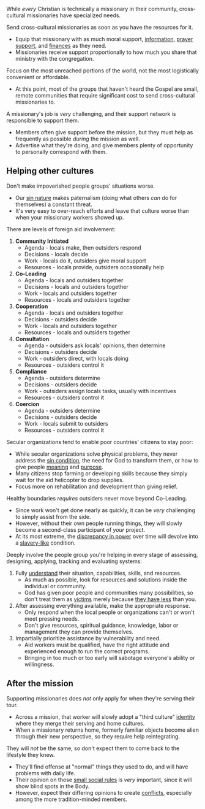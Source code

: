 
While *every* Christian is technically a missionary in their community, cross-cultural missionaries have specialized needs.

Send cross-cultural missionaries as soon as you have the resources for it.

- Equip that missionary with as much moral support, [information](understanding.md), [prayer support](spiritual-exercises-prayer.md), and [finances](money-1_why.md) as they need.
- Missionaries receive support proportionally to how much you share that ministry with the congregation.

Focus on the most unreached portions of the world, not the most logistically convenient or affordable.

- At this point, most of the groups that haven't heard the Gospel are small, remote communities that require significant cost to send cross-cultural missionaries to.

A missionary's job is *very* challenging, and their support network is responsible to support them.

- Members often give support before the mission, but they must help as frequently as possible *during* the mission as well.
- Advertise what they're doing, and give members plenty of opportunity to personally correspond with them.

## Helping other cultures

Don't make impoverished people groups' situations worse.

- Our [sin nature](morality-sins.md) makes paternalism (doing what others *can* do for themselves) a constant threat.
- It's very easy to over-reach efforts and leave that culture worse than when your missionary workers showed up.

There are levels of foreign aid involvement:

1. **Community Initiated**
   - Agenda - locals make, then outsiders respond
   - Decisions - locals decide
   - Work - locals do it, outsiders give moral support
   - Resources - locals provide, outsiders occasionally help
2. **Co-Leading**
   - Agenda - locals and outsiders together
   - Decisions - locals and outsiders together
   - Work - locals and outsiders together
   - Resources - locals and outsiders together
3. **Cooperation**
   - Agenda - locals and outsiders together
   - Decisions - outsiders decide
   - Work - locals and outsiders together
   - Resources - locals and outsiders together
4. **Consultation**
   - Agenda - outsiders ask locals' opinions, then determine
   - Decisions - outsiders decide
   - Work - outsiders direct, with locals doing
   - Resources - outsiders control it
5. **Compliance**
   - Agenda - outsiders determine
   - Decisions - outsiders decide
   - Work - outsiders assign locals tasks, usually with incentives
   - Resources - outsiders control it
6. **Coercion**
   - Agenda - outsiders determine
   - Decisions - outsiders decide
   - Work - locals submit to outsiders
   - Resources - outsiders control it

Secular organizations tend to enable poor countries' citizens to stay poor:

- While secular organizations solve physical problems, they never address the [sin condition](morality-sins.md), the need for God to transform them, or how to give people [meaning](meaning.md) and [purpose](purpose.md).
- Many citizens stop farming or developing skills because they simply wait for the aid helicopter to drop supplies.
- Focus more on rehabilitation and development than giving relief.

Healthy boundaries *requires* outsiders never move beyond Co-Leading.

- Since work won't get done nearly as quickly, it can be *very* challenging to simply assist from the side.
- However, without their own people running things, they will slowly become a second-class participant of *your* project.
- At its most extreme, the [discrepancy in power](power-types.md) over time will devolve into a [slavery-like](slavery.md) condition.

Deeply involve the people group you're helping in every stage of assessing, designing, applying, tracking and evaluating systems:

1. Fully [understand](understanding.md) their situation, capabilities, skills, and resources.
   - As much as possible, look for resources and solutions inside the individual or community.
   - God has given poor people and communities many possibilities, so don't treat them as [victims](hardship-ptsd.md) merely because [they have less](power.md) than you.
2. After assessing everything available, make the appropriate response.
   - Only respond when the local people or organizations can't or won't meet pressing needs.
   - Don't give resources, spiritual guidance, knowledge, labor or management they can provide themselves.
3. Impartially prioritize assistance by vulnerability and need.
   - Aid workers must be qualified, have the right attitude and experienced enough to run the correct programs.
   - Bringing in too much or too early will sabotage everyone's ability or willingness.

## After the mission

Supporting missionaries does *not* only apply for when they're serving their tour.

- Across a mission, that worker will slowly adopt a "third culture" [identity](identity.md) where they merge their serving and home cultures.
- When a missionary returns home, formerly familiar objects become alien through their new perspective, so they require help reintegrating.

They will *not* be the same, so don't expect them to come back to the lifestyle they knew.

- They'll find offense at "normal" things they used to do, and will have problems with daily life.
- Their opinion on those [small social rules](people-rules.md) is *very* important, since it will show blind spots in the Body.
- However, expect their differing opinions to create [conflicts](conflicts-christian-1_why.md), especially among the more tradition-minded members.
